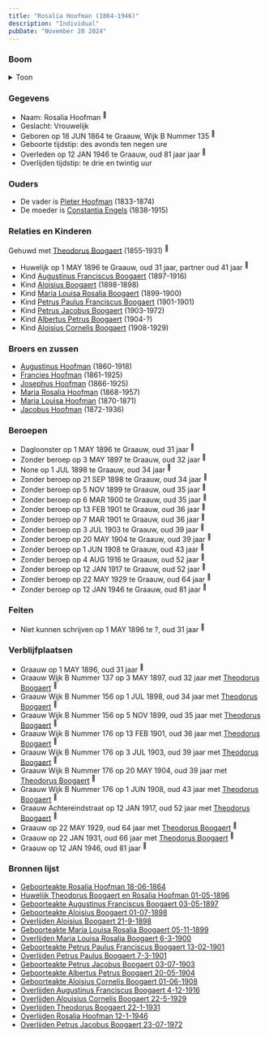 ```yaml
---
title: "Rosalia Hoofman (1864-1946)"
description: "Individual"
pubDate: "November 20 2024"
---
```


### Boom
<details><summary>Toon</summary>

![test](https://www.plantuml.com/plantuml/svg/bPRVJzim4CVV_LUSniFWeLASz9TH1RHTEq30AiOcJTE4tCIqLbqRnSvGXVZVToLE2qb5ixUUB-Vx-ExhSy-iuwdBbehOXTIFFELBcF9uCKjDffEXKIO5bt9jqIMq8tEP28Xb6YkH_nRBHxU2fLXEHMhp9Uj4AenRFGhoPjTOSMlXcG30mAI9IE_cCbveOMslj-HIdvn0H5u8-GoJrrIMv16V9bBWXd1kpCEIwq_0BLm4GK0ZW8DHD6wD1xZhyuCKAdc1tl6KJrVtK-ES4iSdmE2wVmkq6qMuWNP2Isl5cw_j8bFgdklaFawDjLE3G1WMKVWo6c9SfmbVKywp9qJpF4EZiMZQIGuZFHFARf6QY3GUZA9Hz07InStT6gWBXqSm47-nLde_48MRRp-1CjggyFIEdqIII3t3py8MNFwumUtRmIlL6Ac25XmeEPkxbL3AF27P2_45R3Jy5yJZRnTy92wiNM6J5EbkZUKAprxkHzY4JIFt5u5s2z1DWVVN88JBFiQmPdjRX0BhRYvCOjBCehhCZ8lK5MIOeuvIyhQqMd280GmQqAH7SBgVAYoeK3CVjOQY4dzX1jRUTAOTLJlZ8_lPBBDEQZpF6AzVB6syysYTEaUBYjITshLkvlfdj5qvL5yPQULEccuT6egTlrhJT6lJX1I-ZoRlOZOurpn5DLwPJ5eEXJYhQApErMpbjwpBM6sqTZvWM11Ko2R2hVKuuPdQqqOMr2fS1EFHO9sBriRh57XLSNgyInwRwKueMazRhzraGLI_cqLC9uJpJ5dtLbluZBXrqNAuAbHO1oeCSiMpeFvqESNBNjNuqAHQABcBfDRxG_CnnuB_47leuKEsxPcVi7u-joFY1zjsmG-KXfyB9RjRijbxcmKbcvRii6HxW0uqVkERdmZzPvF8JuAoWn5_3qiEJEslGDb1YPTXsH4IBuMo8oBaJEW4_yxy0m00)
</details>

### Gegevens
- Naam: Rosalia Hoofman <sup><a href="../s00029/" style="text-decoration:none" title="Geboorteakte Rosalia Hoofman 18-06-1864">:link:</a></sup>
- Geslacht: Vrouwelijk
- Geboren op 18 JUN 1864 te Graauw, Wijk B Nummer 135 <sup><a href="../s00029/" style="text-decoration:none" title="Geboorteakte Rosalia Hoofman 18-06-1864">:link:</a></sup>
- Geboorte tijdstip: des avonds ten negen ure
- Overleden op 12 JAN 1946 te Graauw, oud 81 jaar jaar <sup><a href="../s00033/" style="text-decoration:none" title="Overlijden Rosalia Hoofman 12-1-1946 ">:link:</a></sup>
- Overlijden tijdstip: te drie en twintig uur

### Ouders
- De vader is [Pieter Hoofman](../i00013/) (1833-1874)
- De moeder is [Constantia Engels](../i00014/) (1838-1915)

### Relaties en Kinderen

Gehuwd met [Theodorus Boogaert](../i00186/) (1855-1931) <sup><a href="../s00316/" style="text-decoration:none" title="Huwelijk Theodorus Boogaert en Rosalia Hoofman 01-05-1896">:link:</a></sup>
- Huwelijk op 1 MAY 1896 te Graauw, oud 31 jaar, partner oud 41 jaar <sup><a href="../s00316/" style="text-decoration:none" title="Huwelijk Theodorus Boogaert en Rosalia Hoofman 01-05-1896">:link:</a></sup>
- Kind [Augustinus Franciscus Boogaert](../i00187/) (1897-1916)
- Kind [Aloisius Boogaert](../i00188/) (1898-1898)
- Kind [Maria Louisa Rosalia Boogaert](../i00189/) (1899-1900)
- Kind [Petrus Paulus Franciscus Boogaert](../i00190/) (1901-1901)
- Kind [Petrus Jacobus Boogaert](../i00191/) (1903-1972)
- Kind [Albertus Petrus Boogaert](../i00192/) (1904-?)
- Kind [Aloisius Cornelis Boogaert](../i00193/) (1908-1929)

### Broers en zussen
- [Augustinus Hoofman](../i00007/) (1860-1918)
- [Francies Hoofman](../i00023/) (1861-1925)
- [Josephus Hoofman](../i00025/) (1866-1925)
- [Maria Rosalia Hoofman](../i00026/) (1868-1957)
- [Maria Louisa Hoofman](../i00027/) (1870-1871)
- [Jacobus Hoofman](../i00072/) (1872-1936)

### Beroepen
- Dagloonster op 1 MAY 1896 te Graauw, oud 31 jaar <sup><a href="../s00316/" style="text-decoration:none" title="Huwelijk Theodorus Boogaert en Rosalia Hoofman 01-05-1896">:link:</a></sup>
- Zonder beroep op 3 MAY 1897 te Graauw, oud 32 jaar <sup><a href="../s00317/" style="text-decoration:none" title="Geboorteakte Augustinus Franciscus Boogaert 03-05-1897">:link:</a></sup>
- None op 1 JUL 1898 te Graauw, oud 34 jaar <sup><a href="../s00318/" style="text-decoration:none" title="Geboorteakte Aloisius Boogaert 01-07-1898">:link:</a></sup>
- Zonder beroep op 21 SEP 1898 te Graauw, oud 34 jaar <sup><a href="../s00319/" style="text-decoration:none" title="Overlijden Aloisius Boogaert 21-9-1898 ">:link:</a></sup>
- Zonder beroep op 5 NOV 1899 te Graauw, oud 35 jaar <sup><a href="../s00320/" style="text-decoration:none" title="Geboorteakte Maria Louisa Rosalia Boogaert 05-11-1899 ">:link:</a></sup>
- Zonder beroep op 6 MAR 1900 te Graauw, oud 35 jaar <sup><a href="../s00321/" style="text-decoration:none" title="Overlijden Maria Louisa Rosalia Boogaert 6-3-1900 ">:link:</a></sup>
- Zonder beroep op 13 FEB 1901 te Graauw, oud 36 jaar <sup><a href="../s00322/" style="text-decoration:none" title="Geboorteakte Petrus Paulus Franciscus Boogaert 13-02-1901 ">:link:</a></sup>
- Zonder beroep op 7 MAR 1901 te Graauw, oud 36 jaar <sup><a href="../s00323/" style="text-decoration:none" title="Overlijden Petrus Paulus Boogaert 7-3-1901">:link:</a></sup>
- Zonder beroep op 3 JUL 1903 te Graauw, oud 39 jaar <sup><a href="../s00324/" style="text-decoration:none" title="Geboorteakte Petrus Jacobus Boogaert 03-07-1903">:link:</a></sup>
- Zonder beroep op 20 MAY 1904 te Graauw, oud 39 jaar <sup><a href="../s00325/" style="text-decoration:none" title="Geboorteakte Albertus Petrus Boogaert 20-05-1904">:link:</a></sup>
- Zonder beroep op 1 JUN 1908 te Graauw, oud 43 jaar <sup><a href="../s00326/" style="text-decoration:none" title="Geboorteakte Aloisius Cornelis Boogaert 01-06-1908 ">:link:</a></sup>
- Zonder beroep op 4 AUG 1916 te Graauw, oud 52 jaar <sup><a href="../s00327/" style="text-decoration:none" title="Overlijden Augustinus Franciscus Boogaert 4-12-1916">:link:</a></sup>
- Zonder beroep op 12 JAN 1917 te Graauw, oud 52 jaar <sup><a href="../s00328/" style="text-decoration:none" title="Vonnis 12-01-1917 uitgesproken te Middelburg">:link:</a></sup>
- Zonder beroep op 22 MAY 1929 te Graauw, oud 64 jaar <sup><a href="../s00329/" style="text-decoration:none" title="Overlijden Alouisius Cornelis Boogaert 22-5-1929 ">:link:</a></sup>
- Zonder beroep op 12 JAN 1946 te Graauw, oud 81 jaar <sup><a href="../s00033/" style="text-decoration:none" title="Overlijden Rosalia Hoofman 12-1-1946 ">:link:</a></sup>

### Feiten
- Niet kunnen schrijven op 1 MAY 1896 te ?, oud 31 jaar <sup><a href="../s00316/" style="text-decoration:none" title="Huwelijk Theodorus Boogaert en Rosalia Hoofman 01-05-1896">:link:</a></sup>

### Verblijfplaatsen
- Graauw  op 1 MAY 1896, oud 31 jaar  <sup><a href="../s00316/" style="text-decoration:none" title="Huwelijk Theodorus Boogaert en Rosalia Hoofman 01-05-1896">:link:</a></sup>
- Graauw Wijk B Nummer 137 op 3 MAY 1897, oud 32 jaar met [Theodorus Boogaert](../i00186/) <sup><a href="../s00317/" style="text-decoration:none" title="Geboorteakte Augustinus Franciscus Boogaert 03-05-1897">:link:</a></sup>
- Graauw Wijk B Nummer 156 op 1 JUL 1898, oud 34 jaar met [Theodorus Boogaert](../i00186/) <sup><a href="../s00318/" style="text-decoration:none" title="Geboorteakte Aloisius Boogaert 01-07-1898">:link:</a></sup>
- Graauw Wijk B Nummer 156 op 5 NOV 1899, oud 35 jaar met [Theodorus Boogaert](../i00186/) <sup><a href="../s00320/" style="text-decoration:none" title="Geboorteakte Maria Louisa Rosalia Boogaert 05-11-1899 ">:link:</a></sup>
- Graauw Wijk B Nummer 176 op 13 FEB 1901, oud 36 jaar met [Theodorus Boogaert](../i00186/) <sup><a href="../s00322/" style="text-decoration:none" title="Geboorteakte Petrus Paulus Franciscus Boogaert 13-02-1901 ">:link:</a></sup>
- Graauw Wijk B Nummer 176 op 3 JUL 1903, oud 39 jaar met [Theodorus Boogaert](../i00186/) <sup><a href="../s00324/" style="text-decoration:none" title="Geboorteakte Petrus Jacobus Boogaert 03-07-1903">:link:</a></sup>
- Graauw Wijk B Nummer 176 op 20 MAY 1904, oud 39 jaar met [Theodorus Boogaert](../i00186/) <sup><a href="../s00325/" style="text-decoration:none" title="Geboorteakte Albertus Petrus Boogaert 20-05-1904">:link:</a></sup>
- Graauw Wijk B Nummer 176 op 1 JUN 1908, oud 43 jaar met [Theodorus Boogaert](../i00186/) <sup><a href="../s00326/" style="text-decoration:none" title="Geboorteakte Aloisius Cornelis Boogaert 01-06-1908 ">:link:</a></sup>
- Graauw Achtereindstraat op 12 JAN 1917, oud 52 jaar met [Theodorus Boogaert](../i00186/) <sup><a href="../s00328/" style="text-decoration:none" title="Vonnis 12-01-1917 uitgesproken te Middelburg">:link:</a></sup>
- Graauw  op 22 MAY 1929, oud 64 jaar met [Theodorus Boogaert](../i00186/) <sup><a href="../s00329/" style="text-decoration:none" title="Overlijden Alouisius Cornelis Boogaert 22-5-1929 ">:link:</a></sup>
- Graauw  op 22 JAN 1931, oud 66 jaar met [Theodorus Boogaert](../i00186/) <sup><a href="../s00330/" style="text-decoration:none" title="Overlijden Theodorus Boogaert 22-1-1931">:link:</a></sup>
- Graauw  op 12 JAN 1946, oud 81 jaar  <sup><a href="../s00033/" style="text-decoration:none" title="Overlijden Rosalia Hoofman 12-1-1946 ">:link:</a></sup>

### Bronnen lijst
- [Geboorteakte Rosalia Hoofman 18-06-1864](../s00029/)
- [Huwelijk Theodorus Boogaert en Rosalia Hoofman 01-05-1896](../s00316/)
- [Geboorteakte Augustinus Franciscus Boogaert 03-05-1897](../s00317/)
- [Geboorteakte Aloisius Boogaert 01-07-1898](../s00318/)
- [Overlijden Aloisius Boogaert 21-9-1898 ](../s00319/)
- [Geboorteakte Maria Louisa Rosalia Boogaert 05-11-1899 ](../s00320/)
- [Overlijden Maria Louisa Rosalia Boogaert 6-3-1900 ](../s00321/)
- [Geboorteakte Petrus Paulus Franciscus Boogaert 13-02-1901 ](../s00322/)
- [Overlijden Petrus Paulus Boogaert 7-3-1901](../s00323/)
- [Geboorteakte Petrus Jacobus Boogaert 03-07-1903](../s00324/)
- [Geboorteakte Albertus Petrus Boogaert 20-05-1904](../s00325/)
- [Geboorteakte Aloisius Cornelis Boogaert 01-06-1908 ](../s00326/)
- [Overlijden Augustinus Franciscus Boogaert 4-12-1916](../s00327/)
- [Overlijden Alouisius Cornelis Boogaert 22-5-1929 ](../s00329/)
- [Overlijden Theodorus Boogaert 22-1-1931](../s00330/)
- [Overlijden Rosalia Hoofman 12-1-1946 ](../s00033/)
- [Overlijden Petrus Jacobus Boogaert 23-07-1972](../s00331/)